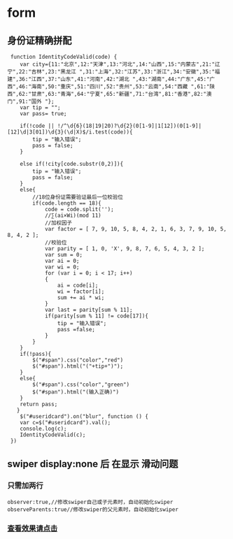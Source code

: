 # form
## 身份证精确拼配
     function IdentityCodeValid(code) {
        var city={11:"北京",12:"天津",13:"河北",14:"山西",15:"内蒙古",21:"辽宁",22:"吉林",23:"黑龙江 ",31:"上海",32:"江苏",33:"浙江",34:"安徽",35:"福建",36:"江西",37:"山东",41:"河南",42:"湖北 ",43:"湖南",44:"广东",45:"广西",46:"海南",50:"重庆",51:"四川",52:"贵州",53:"云南",54:"西藏 ",61:"陕西",62:"甘肃",63:"青海",64:"宁夏",65:"新疆",71:"台湾",81:"香港",82:"澳门",91:"国外 "};
        var tip = "";
        var pass= true;
    
        if(!code || !/^\d{6}(18|19|20)?\d{2}(0[1-9]|1[12])(0[1-9]|[12]\d|3[01])\d{3}(\d|X)$/i.test(code)){
            tip = "输入错误";
            pass = false;
        }
    
        else if(!city[code.substr(0,2)]){
            tip = "输入错误";
            pass = false;
        }
        else{
            //18位身份证需要验证最后一位校验位
            if(code.length == 18){
                code = code.split('');
                //∑(ai×Wi)(mod 11)
                //加权因子
                var factor = [ 7, 9, 10, 5, 8, 4, 2, 1, 6, 3, 7, 9, 10, 5, 8, 4, 2 ];
                //校验位
                var parity = [ 1, 0, 'X', 9, 8, 7, 6, 5, 4, 3, 2 ];
                var sum = 0;
                var ai = 0;
                var wi = 0;
                for (var i = 0; i < 17; i++)
                {
                    ai = code[i];
                    wi = factor[i];
                    sum += ai * wi;
                }
                var last = parity[sum % 11];
                if(parity[sum % 11] != code[17]){
                    tip = "输入错误";
                    pass =false;
                }
            }
        }
        if(!pass){
            $("#span").css("color","red")
            $("#span").html("("+tip+")");
        }
        else{
            $("#span").css("color","green")
            $("#span").html("(输入正确)")
        }
        return pass;
       } 
        $("#useridcard").on("blur", function () {
        var c=$("#useridcard").val();
        console.log(c);
        IdentityCodeValid(c);
     })
     
## swiper display:none 后 在显示 滑动问题 
### 只需加两行
    observer:true,//修改swiper自己或子元素时，自动初始化swiper
    observeParents:true//修改swiper的父元素时，自动初始化swiper
    
### [查看效果请点击](https://rest.cnaisin.com:6443/)
     
